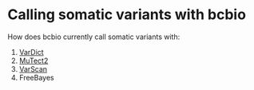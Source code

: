 Calling somatic variants with bcbio
===================================

How does bcbio currently call somatic variants with:

1. [VarDict](https://github.com/AstraZeneca-NGS/VarDict)
2. [MuTect2](https://software.broadinstitute.org/gatk/documentation/tooldocs/current/org_broadinstitute_gatk_tools_walkers_cancer_m2_MuTect2.php)
3. [VarScan](http://dkoboldt.github.io/varscan/)
4. FreeBayes

